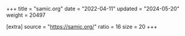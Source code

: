 +++
title = "samic.org"
date = "2022-04-11"
updated = "2024-05-20"
weight = 20497

[extra]
source = "https://samic.org/"
ratio = 16
size = 20
+++
